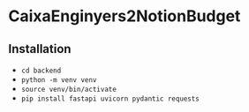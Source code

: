 # CaixaEnginyers2NotionBudget


## Installation

- `cd backend`
- `python -m venv venv`
- `source venv/bin/activate`
- `pip install fastapi uvicorn pydantic requests`